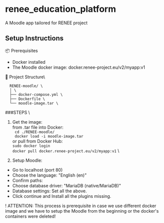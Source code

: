 # renee_education_platform
A Moodle app tailored for RENEE project

## Setup Instructions

📦 Prerequisites
- Docker installed
- The Moodle docker image: docker.renee-project.eu/v2/myapp:v1

📁 Project Structure\

      RENEE-moodle/ \
      │ \
      ├── docker-compose.yml \
      ├── Dockerfile \
      └── moodle-image.tar \
 
 ###STEPS \
 
 1. Get the image: \
    from .tar file into Docker: \
         ``` cd ./RENEE-moodle/``` \
         ``` docker load -i moodle-image.tar``` \
    or pull from Docker Hub: \
            ```sudo docker login``` \
            ```docker pull docker.renee-project.eu/v2/myapp:v1``` \
 
2. Setup Moodle:
  - Go to localhost (port 80)
  - Choose the language: "English (en)"
  - Confirm paths: 
  - Choose database driver: "MariaDB (native/MariaDB)"
  - Database settings: Set all the above.
  - Click continue and Install all the plugins missing.
 
! ATTENTION: This process is prerequisite in case we use different docker image and we have to setup the Moodle from the beginning or the docker's containers were deleted!
 
